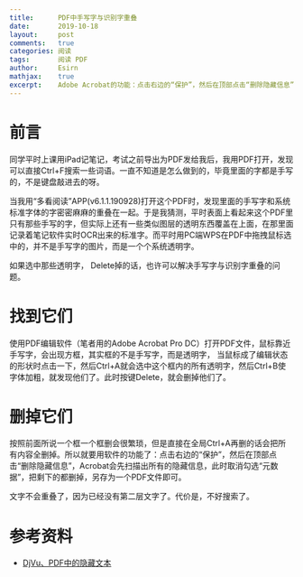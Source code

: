 ```yaml
---
title:		PDF中手写字与识别字重叠
date:		2019-10-18
layout:		post
comments:	true
categories: 阅读
tags:		阅读 PDF
author:		Esirn
mathjax:	true
excerpt: 	Adobe Acrobat的功能：点击右边的“保护”，然后在顶部点击“删除隐藏信息”，Acrobat会先扫描出所有的隐藏信息，此时取消勾选“元数据”，把剩下的都删掉，另存为一个PDF文件即可。
---
```


# 前言
同学平时上课用iPad记笔记，考试之前导出为PDF发给我后，我用PDF打开，发现可以直接Ctrl+F搜索一些词语。一直不知道是怎么做到的，毕竟里面的字都是手写的，不是键盘敲进去的呀。

当我用“多看阅读”APP(v6.1.1.190928)打开这个PDF时，发现里面的手写字和系统标准字体的字密密麻麻的重叠在一起。于是我猜测，平时表面上看起来这个PDF里只有那些手写的字，但实际上还有一些类似图层的透明东西覆盖在上面，在那里面记录着笔记软件实时OCR出来的标准字。而平时用PC端WPS在PDF中拖拽鼠标选中的，并不是手写字的图片，而是一个个系统透明字。

如果选中那些透明字， Delete掉的话，也许可以解决手写字与识别字重叠的问题。

# 找到它们
使用PDF编辑软件（笔者用的Adobe Acrobat Pro DC）打开PDF文件，鼠标靠近手写字，会出现方框，其实框的不是手写字，而是透明字， 当鼠标成了编辑状态的形状时点击一下，然后Ctrl+A就会选中这个框内的所有透明字，然后Ctrl+B使字体加粗，就发现他们了。此时按键Delete，就会删掉他们了。

# 删掉它们
按照前面所说一个框一个框删会很繁琐，但是直接在全局Ctrl+A再删的话会把所有内容全删掉。所以就要用软件的功能了：点击右边的“保护”，然后在顶部点击“删除隐藏信息”，Acrobat会先扫描出所有的隐藏信息，此时取消勾选“元数据”，把剩下的都删掉，另存为一个PDF文件即可。

文字不会重叠了，因为已经没有第二层文字了。代价是，不好搜索了。

# 参考资料
- [DjVu、PDF中的隐藏文本](https://www.cnblogs.com/stronghorse/p/4913444.html)